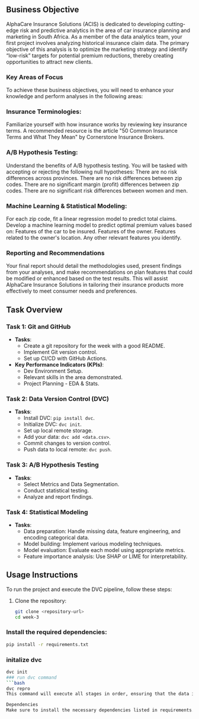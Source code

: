 
## Business Objective
AlphaCare Insurance Solutions (ACIS) is dedicated to developing cutting-edge risk and predictive analytics in the area of car insurance planning and marketing in South Africa. As a member of the data analytics team, your first project involves analyzing historical insurance claim data. The primary objective of this analysis is to optimize the marketing strategy and identify “low-risk” targets for potential premium reductions, thereby creating opportunities to attract new clients.

### Key Areas of Focus
To achieve these business objectives, you will need to enhance your knowledge and perform analyses in the following areas:

### Insurance Terminologies:
Familiarize yourself with how insurance works by reviewing key insurance terms. A recommended resource is the article "50 Common Insurance Terms and What They Mean" by Cornerstone Insurance Brokers.
### A/B Hypothesis Testing:
Understand the benefits of A/B hypothesis testing. You will be tasked with accepting or rejecting the following null hypotheses:
There are no risk differences across provinces.
There are no risk differences between zip codes.
There are no significant margin (profit) differences between zip codes.
There are no significant risk differences between women and men.
### Machine Learning & Statistical Modeling:
For each zip code, fit a linear regression model to predict total claims.
Develop a machine learning model to predict optimal premium values based on:
Features of the car to be insured.
Features of the owner.
Features related to the owner's location.
Any other relevant features you identify.
### Reporting and Recommendations
Your final report should detail the methodologies used, present findings from your analyses, and make recommendations on plan features that could be modified or enhanced based on the test results. This will assist AlphaCare Insurance Solutions in tailoring their insurance products more effectively to meet consumer needs and preferences.

## Task Overview
### Task 1: Git and GitHub
- **Tasks**: 
  - Create a git repository for the week with a good README.
  - Implement Git version control.
  - Set up CI/CD with GitHub Actions.
- **Key Performance Indicators (KPIs)**:
  - Dev Environment Setup.
  - Relevant skills in the area demonstrated.
  - Project Planning - EDA & Stats.

### Task 2: Data Version Control (DVC)
- **Tasks**:
  - Install DVC: `pip install dvc`.
  - Initialize DVC: `dvc init`.
  - Set up local remote storage.
  - Add your data: `dvc add <data.csv>`.
  - Commit changes to version control.
  - Push data to local remote: `dvc push`.
  
### Task 3: A/B Hypothesis Testing
- **Tasks**:
  - Select Metrics and Data Segmentation.
  - Conduct statistical testing.
  - Analyze and report findings.
  
### Task 4: Statistical Modeling
- **Tasks**:
  - Data preparation: Handle missing data, feature engineering, and encoding categorical data.
  - Model building: Implement various modeling techniques.
  - Model evaluation: Evaluate each model using appropriate metrics.
  - Feature importance analysis: Use SHAP or LIME for interpretability.

## Usage Instructions
To run the project and execute the DVC pipeline, follow these steps:
1. Clone the repository:
   ```bash
   git clone <repository-url>
   cd week-3
### Install the required dependencies:  
```bash
pip install -r requirements.txt
```
### initalize dvc
```bash
dvc init
### run dvc command
```bash 
dvc repro
This command will execute all stages in order, ensuring that the data is processed, the model is trained, and the evaluation is performed.

Dependencies
Make sure to install the necessary dependencies listed in requirements.txt before running the project.

